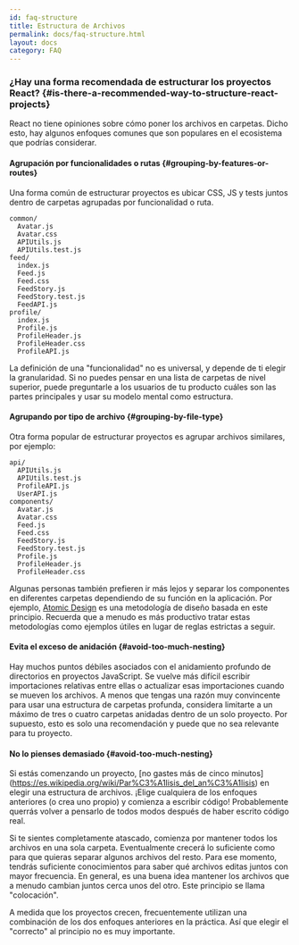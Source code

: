 ```yaml
---
id: faq-structure
title: Estructura de Archivos
permalink: docs/faq-structure.html
layout: docs
category: FAQ
---
```


### ¿Hay una forma recomendada de estructurar los proyectos React? {#is-there-a-recommended-way-to-structure-react-projects}

React no tiene opiniones sobre cómo poner los archivos en carpetas. Dicho esto, hay algunos enfoques comunes que son populares en el ecosistema que podrías considerar.

#### Agrupación por funcionalidades o rutas {#grouping-by-features-or-routes}

Una forma común de estructurar proyectos es ubicar CSS, JS y tests juntos dentro de carpetas agrupadas por funcionalidad o ruta.

```
common/
  Avatar.js
  Avatar.css
  APIUtils.js
  APIUtils.test.js
feed/
  index.js
  Feed.js
  Feed.css
  FeedStory.js
  FeedStory.test.js
  FeedAPI.js
profile/
  index.js
  Profile.js
  ProfileHeader.js
  ProfileHeader.css
  ProfileAPI.js
```

La definición de una "funcionalidad" no es universal, y depende de ti elegir la granularidad. Si no puedes pensar en una lista de carpetas de nivel superior, puede preguntarle a los usuarios de tu producto cuáles son las partes principales y usar su modelo mental como estructura.

#### Agrupando por tipo de archivo {#grouping-by-file-type}

Otra forma popular de estructurar proyectos es agrupar archivos similares, por ejemplo:

```
api/
  APIUtils.js
  APIUtils.test.js
  ProfileAPI.js
  UserAPI.js
components/
  Avatar.js
  Avatar.css
  Feed.js
  Feed.css
  FeedStory.js
  FeedStory.test.js
  Profile.js
  ProfileHeader.js
  ProfileHeader.css
```

Algunas personas también prefieren ir más lejos y separar los componentes en diferentes carpetas dependiendo de su función en la aplicación. Por ejemplo, [Atomic Design](http://bradfrost.com/blog/post/atomic-web-design/) es una metodología de diseño basada en este principio. Recuerda que a menudo es más productivo tratar estas metodologías como ejemplos útiles en lugar de reglas estrictas a seguir.

#### Evita el exceso de anidación {#avoid-too-much-nesting}

Hay muchos puntos débiles asociados con el anidamiento profundo de directorios en proyectos JavaScript. Se vuelve más difícil escribir importaciones relativas entre ellas o actualizar esas importaciones cuando se mueven los archivos. A menos que tengas una razón muy convincente para usar una estructura de carpetas profunda, considera limitarte a un máximo de tres o cuatro carpetas anidadas dentro de un solo proyecto. Por supuesto, esto es solo una recomendación y puede que no sea relevante para tu proyecto.

#### No lo pienses demasiado {#avoid-too-much-nesting}

Si estás comenzando un proyecto, [no gastes más de cinco minutos] (https://es.wikipedia.org/wiki/Par%C3%A1lisis_del_an%C3%A1lisis) en elegir una estructura de archivos. ¡Elige cualquiera de los enfoques anteriores (o crea uno propio) y comienza a escribir código! Probablemente querrás volver a pensarlo de todos modos después de haber escrito código real.

Si te sientes completamente atascado, comienza por mantener todos los archivos en una sola carpeta. Eventualmente crecerá lo suficiente como para que quieras separar algunos archivos del resto. Para ese momento, tendrás suficiente conocimientos para saber qué archivos editas juntos con mayor frecuencia. En general, es una buena idea mantener los archivos que a menudo cambian juntos cerca unos del otro. Este principio se llama "colocación".

A medida que los proyectos crecen, frecuentemente utilizan una combinación de los dos enfoques anteriores en la práctica. Así que elegir el "correcto" al principio no es muy importante.
